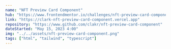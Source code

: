 ```yaml
---
name: "NFT Preview Card Component"
hub: "https://www.frontendmentor.io/challenges/nft-preview-card-component-SbdUL_w0U"
link: "https://clark-nft-preview-card-component.vercel.app"
repository: "https://www.github.com/clakr/nft-preview-card-component"
dateStarted: "May 15, 2023 4:00"
img: "../../assets/nft-preview-card-component.png"
tags: ["html", "tailwind", "typescript"]
---
```

